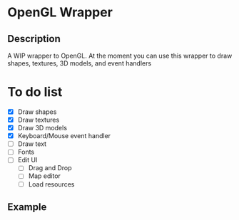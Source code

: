 # OpenGL Wrapper
## Description
A WIP wrapper to OpenGL. At the moment you can use this wrapper to draw shapes, textures, 3D models, and event handlers

# To do list
- [x] Draw shapes
- [X] Draw textures
- [X] Draw 3D models
- [X] Keyboard/Mouse event handler
- [ ] Draw text
- [ ] Fonts
- [ ] Edit UI
  - [ ] Drag and Drop
  - [ ] Map editor
  - [ ] Load resources
  
## Example
